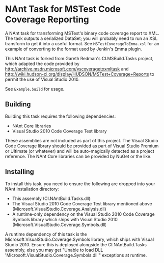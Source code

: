 NAnt Task for MSTest Code Coverage Reporting
============================================

A NAnt task for transforming MSTest's binary code coverage report to XML. The task outputs a serialized DataSet; you will probably need to run an XSL transform to get it into a useful format. See `MSTestCoverageToEmma.xsl` for an example of converting to the format used by Jenkin's Emma plugin.

This NAnt task is forked from Gareth Redman's CI.MSBuild.Tasks project, which adapted the code provided by http://archive.msdn.microsoft.com/vscoveragetoxmltask and http://wiki.hudson-ci.org/display/HUDSON/MSTest+Coverage+Reports to permit the use of Visual Studio 2010.

See `Example.build` for usage.

Building
--------

Building this task requires the following dependencies:
* NAnt Core libraries
* Visual Studio 2010 Code Coverage Test library

These assemblies are not included as part of this project. The Visual Studio Code Coverage library should be provided as part of Visual Studio Premium or Ultimate (or whatever) and will be auto-magically detected as a project reference. The NAnt Core libraries can be provided by NuGet or the like.

Installing
----------

To install this task, you need to ensure the following are dropped into your NAnt installation directory:
* This assembly (CI.NAntBuild.Tasks.dll)
* The Visual Studio 2010 Code Coverage Test library mentioned above (Microsoft.VisualStudio.Coverage.Analysis.dll)
* A runtime-only dependency on the Visual Studio 2010 Code Coverage Symbols library which ships with Visual Studio 2010 (Microsoft.VisualStudio.Coverage.Symbols.dll)

A runtime dependency of this task is the Microsoft.VisualStudio.Coverage.Symbols library, which ships with Visual Studio 2010. Ensure this is deployed alongside the CI.NAntBuild.Tasks assembly, else you may get "Unable to load DLL 'Microsoft.VisualStudio.Coverage.Symbols.dll'" exceptions at runtime.
